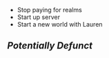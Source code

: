 
- Stop paying for realms
- Start up server
- Start a new world with Lauren



*Potentially Defunct*
- 